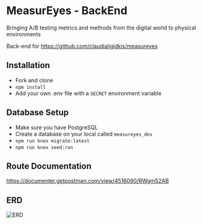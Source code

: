 # MeasurEyes - BackEnd
Bringing A/B testing metrics and methods from the digital world to physical environments

Back-end for https://github.com/claudialigidkis/measureyes

## Installation
- Fork and clone
- `npm install`
- Add your own .env file with a `SECRET` environment variable

## Database Setup
- Make sure you have PostgreSQL
- Create a database on your local called `measureyes_dev`
- `npm run knex migrate:latest`
- `npm run knex seed:run`

## Route Documentation
https://documenter.getpostman.com/view/4516090/RWgm52AB

## ERD
![ERD]([http://i68.tinypic.com/o6mxe9.png)
